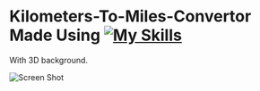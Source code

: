 # Kilometers-To-Miles-Convertor Made Using [![My Skills](https://skillicons.dev/icons?i=html,css,javascript)](https://skillicons.dev)

With 3D background.
 
![Screen Shot](https://github.com/Kingsman119/Kilometers-To-Miles-Convertor/assets/154053800/b8b9bb5e-eb79-413a-902d-4e7986587896)
